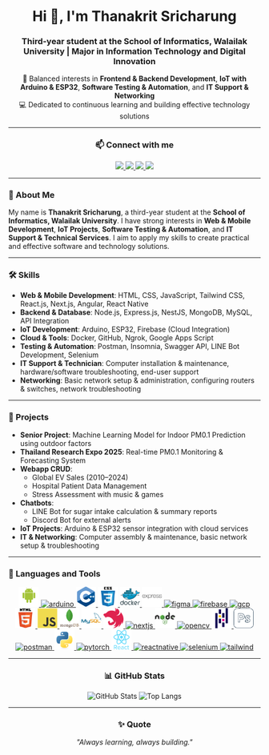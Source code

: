 <h1 align="center">Hi 👋, I'm Thanakrit Sricharung</h1>
<h3 align="center">
Third-year student at the School of Informatics, Walailak University | Major in Information Technology and Digital Innovation
</h3>

<p align="center">
🌱 Balanced interests in <b>Frontend & Backend Development</b>, <b>IoT with Arduino & ESP32</b>, <b>Software Testing & Automation</b>, and <b>IT Support & Networking</b><br/>
💻 Dedicated to continuous learning and building effective technology solutions
</p>

---

<h3 align="center">📫 Connect with me</h3>
<p align="center">
  <a href="https://fb.com/thanakrit sricharung" target="_blank">
    <img src="https://img.shields.io/badge/Facebook-%231877F2.svg?&style=for-the-badge&logo=facebook&logoColor=white" />
  </a>
  <a href="https://instagram.com/keex_d_forger" target="_blank">
    <img src="https://img.shields.io/badge/Instagram-%23E4405F.svg?&style=for-the-badge&logo=instagram&logoColor=white" />
  </a>
  <a href="thanakrit.sr@mail.wu.ac.th" target="_blank">
    <img src="https://img.shields.io/badge/Email-D14836?style=for-the-badge&logo=gmail&logoColor=white" />
  </a>
  <a href="https://linkedin.com/in/your-linkedin" target="_blank">
    <img src="https://img.shields.io/badge/LinkedIn-%230077B5.svg?&style=for-the-badge&logo=linkedin&logoColor=white" />
  </a>
</p>

---

<h3 align="left">📝 About Me</h3>

<p>
My name is <b>Thanakrit Sricharung</b>, a third-year student at the <b>School of Informatics, Walailak University</b>.  
I have strong interests in <b>Web & Mobile Development</b>, <b>IoT Projects</b>, <b>Software Testing & Automation</b>, and <b>IT Support & Technical Services</b>.  
I aim to apply my skills to create practical and effective software and technology solutions.
</p>

---

<h3 align="left">🛠️ Skills</h3>

- **Web & Mobile Development**: HTML, CSS, JavaScript, Tailwind CSS, React.js, Next.js, Angular, React Native  
- **Backend & Database**: Node.js, Express.js, NestJS, MongoDB, MySQL, API Integration  
- **IoT Development**: Arduino, ESP32, Firebase (Cloud Integration)  
- **Cloud & Tools**: Docker, GitHub, Ngrok, Google Apps Script  
- **Testing & Automation**: Postman, Insomnia, Swagger API, LINE Bot Development, Selenium  
- **IT Support & Technician**: Computer installation & maintenance, hardware/software troubleshooting, end-user support  
- **Networking**: Basic network setup & administration, configuring routers & switches, network troubleshooting  

---

<h3 align="left">🚀 Projects</h3>

- **Senior Project**: Machine Learning Model for Indoor PM0.1 Prediction using outdoor factors  
- **Thailand Research Expo 2025**: Real-time PM0.1 Monitoring & Forecasting System  
- **Webapp CRUD**:  
  - Global EV Sales (2010–2024)  
  - Hospital Patient Data Management  
  - Stress Assessment with music & games  
- **Chatbots**:  
  - LINE Bot for sugar intake calculation & summary reports  
  - Discord Bot for external alerts  
- **IoT Projects**: Arduino & ESP32 sensor integration with cloud services  
- **IT & Networking**: Computer assembly & maintenance, basic network setup & troubleshooting  

---

<h3 align="left">🚀 Languages and Tools</h3>
<p align="center">
  <!-- ใช้โค้ด Languages and Tools ของคุณตามที่ให้มา -->
  <a href="https://developer.android.com" target="_blank"> <img src="https://raw.githubusercontent.com/devicons/devicon/master/icons/android/android-original-wordmark.svg" alt="android" width="40" height="40"/> </a>
  <a href="https://www.arduino.cc/" target="_blank"> <img src="https://cdn.worldvectorlogo.com/logos/arduino-1.svg" alt="arduino" width="40" height="40"/> </a>
  <a href="https://www.w3schools.com/cpp/" target="_blank"> <img src="https://raw.githubusercontent.com/devicons/devicon/master/icons/cplusplus/cplusplus-original.svg" alt="cplusplus" width="40" height="40"/> </a>
  <a href="https://www.w3schools.com/css/" target="_blank"> <img src="https://raw.githubusercontent.com/devicons/devicon/master/icons/css3/css3-original-wordmark.svg" alt="css3" width="40" height="40"/> </a>
  <a href="https://www.docker.com/" target="_blank"> <img src="https://raw.githubusercontent.com/devicons/devicon/master/icons/docker/docker-original-wordmark.svg" alt="docker" width="40" height="40"/> </a>
  <a href="https://expressjs.com" target="_blank"> <img src="https://raw.githubusercontent.com/devicons/devicon/master/icons/express/express-original-wordmark.svg" alt="express" width="40" height="40"/> </a>
  <a href="https://www.figma.com/" target="_blank"> <img src="https://www.vectorlogo.zone/logos/figma/figma-icon.svg" alt="figma" width="40" height="40"/> </a>
  <a href="https://firebase.google.com/" target="_blank"> <img src="https://www.vectorlogo.zone/logos/firebase/firebase-icon.svg" alt="firebase" width="40" height="40"/> </a>
  <a href="https://cloud.google.com" target="_blank"> <img src="https://www.vectorlogo.zone/logos/google_cloud/google_cloud-icon.svg" alt="gcp" width="40" height="40"/> </a>
  <a href="https://www.w3.org/html/" target="_blank"> <img src="https://raw.githubusercontent.com/devicons/devicon/master/icons/html5/html5-original-wordmark.svg" alt="html5" width="40" height="40"/> </a>
  <a href="https://developer.mozilla.org/en-US/docs/Web/JavaScript" target="_blank"> <img src="https://raw.githubusercontent.com/devicons/devicon/master/icons/javascript/javascript-original.svg" alt="javascript" width="40" height="40"/> </a>
  <a href="https://www.mongodb.com/" target="_blank"> <img src="https://raw.githubusercontent.com/devicons/devicon/master/icons/mongodb/mongodb-original-wordmark.svg" alt="mongodb" width="40" height="40"/> </a>
  <a href="https://www.mysql.com/" target="_blank"> <img src="https://raw.githubusercontent.com/devicons/devicon/master/icons/mysql/mysql-original-wordmark.svg" alt="mysql" width="40" height="40"/> </a>
  <a href="https://nestjs.com/" target="_blank"> <img src="https://raw.githubusercontent.com/devicons/devicon/master/icons/nestjs/nestjs-plain.svg" alt="nestjs" width="40" height="40"/> </a>
  <a href="https://nextjs.org/" target="_blank"> <img src="https://cdn.worldvectorlogo.com/logos/nextjs-2.svg" alt="nextjs" width="40" height="40"/> </a>
  <a href="https://nodejs.org" target="_blank"> <img src="https://raw.githubusercontent.com/devicons/devicon/master/icons/nodejs/nodejs-original-wordmark.svg" alt="nodejs" width="40" height="40"/> </a>
  <a href="https://opencv.org/" target="_blank"> <img src="https://www.vectorlogo.zone/logos/opencv/opencv-icon.svg" alt="opencv" width="40" height="40"/> </a>
  <a href="https://pandas.pydata.org/" target="_blank"> <img src="https://raw.githubusercontent.com/devicons/devicon/2ae2a900d2f041da66e950e4d48052658d850630/icons/pandas/pandas-original.svg" alt="pandas" width="40" height="40"/> </a>
  <a href="https://www.photoshop.com/en" target="_blank"> <img src="https://raw.githubusercontent.com/devicons/devicon/master/icons/photoshop/photoshop-line.svg" alt="photoshop" width="40" height="40"/> </a>
  <a href="https://postman.com" target="_blank"> <img src="https://www.vectorlogo.zone/logos/getpostman/getpostman-icon.svg" alt="postman" width="40" height="40"/> </a>
  <a href="https://www.python.org" target="_blank"> <img src="https://raw.githubusercontent.com/devicons/devicon/master/icons/python/python-original.svg" alt="python" width="40" height="40"/> </a>
  <a href="https://pytorch.org/" target="_blank"> <img src="https://www.vectorlogo.zone/logos/pytorch/pytorch-icon.svg" alt="pytorch" width="40" height="40"/> </a>
  <a href="https://reactjs.org/" target="_blank"> <img src="https://raw.githubusercontent.com/devicons/devicon/master/icons/react/react-original-wordmark.svg" alt="react" width="40" height="40"/> </a>
  <a href="https://reactnative.dev/" target="_blank"> <img src="https://reactnative.dev/img/header_logo.svg" alt="reactnative" width="40" height="40"/> </a>
  <a href="https://www.selenium.dev" target="_blank"> <img src="https://raw.githubusercontent.com/detain/svg-logos/780f25886640cef088af994181646db2f6b1a3f8/svg/selenium-logo.svg" alt="selenium" width="40" height="40"/> </a>
  <a href="https://tailwindcss.com/" target="_blank"> <img src="https://www.vectorlogo.zone/logos/tailwindcss/tailwindcss-icon.svg" alt="tailwind" width="40" height="40"/> </a>
</p>

---

<h3 align="center">📊 GitHub Stats</h3>
<p align="center">
  <img src="https://github-readme-stats.vercel.app/api?username=KeenCodeCV&show_icons=true&theme=tokyonight" alt="GitHub Stats" />
  <img src="https://github-readme-stats.vercel.app/api/top-langs/?username=KeenCodeCV&layout=compact&theme=tokyonight" alt="Top Langs" />
</p>

---

<h3 align="center">✨ Quote</h3>
<p align="center"><i>"Always learning, always building."</i></p>
